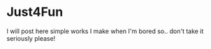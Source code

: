 # Just4Fun
I will post here simple works I make when I'm bored so.. don't take it seriously please!
